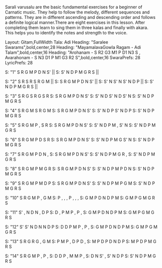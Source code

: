 Sarali varusalu are the basic fundamental exercises for a beginner of Carnatic music. They help to follow the melody, different sequences and patterns. They are in different ascending and descending order and follows a definite logical manner.There are eight exercises in this lesson. After completing them learn to sing them in three kalas and finally with akara. This helps you to identify the notes and strength to the voice. 

Layout: Gitam,FullWidth
Tala: Adi
Heading: "Saralee Swarams",bold,center,28
Heading: "MayamalavaGowla Ragam - Adi Talam",bold,center,16
Heading: "Arohanam - S R2 G3 M1 P D1 N3 S	,    Avarahonam -  S N3 D1 P M1 G3 R2 S",bold,center,16
SwaraPrefs: 28
LyricPrefs: 28

S: "1"  S   R   G   M   P   D    N   S' ||
S:         S'  N   D   P   M   G    R   S ||

S: "2"  S   R   S   R   S   R    G   M ||
S:         S   R   G   M   P   D    N   S' ||
S:         S'  N   S'  N   S'  N   D   P ||
S:         S'  N   D   P   M   G   R   S ||

S: "3"  S   R   G   S   R   G   S   R
S:         S   R   G   M   P   D   N   S'
S:         S'  N   D   S'  N   D   S'  N
S:         S'  N   D   P   M   G   R   S

S: "4"  S   R   G   M   S   R   G   M
S:         S   R   G   M   P   D   N   S'
S:         S'  N   D   P   S'  N   D   P
S:         S'  N   D   P   M   G   R   S

S: "5"  S   R   G   M   P   ,   S   R
S:         S   R   G   M   P   D   N   S'
S:         S'  N   D   P   M   ,   S'  N
S:         S'  N   D   P   M   G   R   S

S: "6"  S   R   G   M   P   D   S   R
S:         S   R   G   M   P   D   N   S'
S:         S'  N   D   P   M   G   S'  N
S:         S'  N   D   P   M   G   R   S

S: "7"  S   R   G   M   P   D   N   ,
S:         S   R   G   M   P   D   N   S'
S:         S'  N   D   P   M   G   R   ,
S:         S'  N   D   P   M   G   R   S

S: "8"  S   R   G   M   P   M   G   R
S:         S   R   G   M   P   D   N   S'
S:         S'  N   D   P   M   P   D   N
S:         S'  N   D   P   M   G   R   S

S: "9"  S   R   G   M   P   M   D   P
S:         S   R   G   M   P   D   N   S'
S:         S'  N   D   P   M   P   G   M
S:         S'  N   D   P   M   G   R   S


S: "10" S   R   G   M   P   ,   G   M
S:         P   ,   ,   ,   P   ,   ,   ,
S:         G   M   P   D   N   D   P   M
S:         G   M   P   G   M   G   R   S

S: "11" S'  ,   N   D   N   ,   D   P
S:         D   ,   P   M   P   ,   P   ,
S:         G   M   P   D   N   D   P   M
S:         G   M   P   G   M   G   R   S

S: "12" S'  S'  N   D   N   N   D   P
S:         D   D   P   M   P   ,   P   ,
S:         G   M   P   D   N   D   P   M
S:         G   M   P   G   M   G   R   S

S: "13" S   R   G   R   G   ,   G   M
S:         P   M   P   ,   D   P   D   ,
S:         M   P   D   P   D   N   D   P
S:         M   P   D   P   M   G   R   S

S: "14" S   R   G   M   P   ,   P   ,
S:         D   D   P   ,   M   M   P   ,
S:         D   N   S'  ,   S'  N   D   P
S:         S'  N   D   P   M   G   R   S







